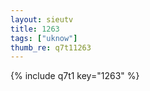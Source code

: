 ```yaml
--- 
layout: sieutv
title: 1263
tags: ["uknow"]
thumb_re: q7t11263
---
```

{% include q7t1 key="1263" %} 
